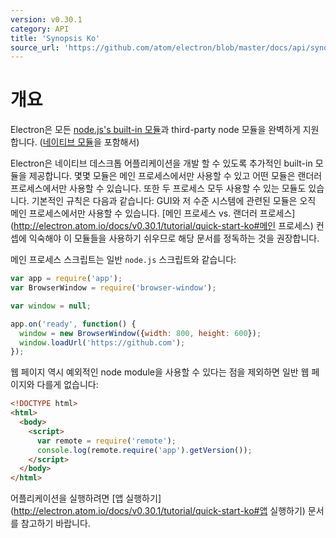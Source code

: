 ```yaml
---
version: v0.30.1
category: API
title: 'Synopsis Ko'
source_url: 'https://github.com/atom/electron/blob/master/docs/api/synopsis-ko.md'
---
```


# 개요

Electron은 모든 [node.js's built-in 모듈](http://nodejs.org/api/)과 third-party node 모듈을 완벽하게 지원합니다. ([네이티브 모듈](../tutorial/using-native-node-modules-ko.md)을 포함해서)

Electron은 네이티브 데스크톱 어플리케이션을 개발 할 수 있도록 추가적인 built-in 모듈을 제공합니다.
몇몇 모듈은 메인 프로세스에서만 사용할 수 있고 어떤 모듈은 랜더러 프로세스에서만 사용할 수 있습니다. 또한 두 프로세스 모두 사용할 수 있는 모듈도 있습니다.
기본적인 규칙은 다음과 같습니다: GUI와 저 수준 시스템에 관련된 모듈은 오직 메인 프로세스에서만 사용할 수 있습니다.
[메인 프로세스 vs. 랜더러 프로세스](http://electron.atom.io/docs/v0.30.1/tutorial/quick-start-ko#메인 프로세스) 컨셉에 익숙해야 이 모듈들을 사용하기 쉬우므로 해당 문서를 정독하는 것을 권장합니다.


메인 프로세스 스크립트는 일반 `node.js` 스크립트와 같습니다:

```javascript
var app = require('app');
var BrowserWindow = require('browser-window');

var window = null;

app.on('ready', function() {
  window = new BrowserWindow({width: 800, height: 600});
  window.loadUrl('https://github.com');
});
```

웹 페이지 역시 예외적인 node module을 사용할 수 있다는 점을 제외하면 일반 웹 페이지와 다를게 없습니다:

```html
<!DOCTYPE html>
<html>
  <body>
    <script>
      var remote = require('remote');
      console.log(remote.require('app').getVersion());
    </script>
  </body>
</html>
```

어플리케이션을 실행하려면 [앱 실행하기](http://electron.atom.io/docs/v0.30.1/tutorial/quick-start-ko#앱 실행하기) 문서를 참고하기 바랍니다.
